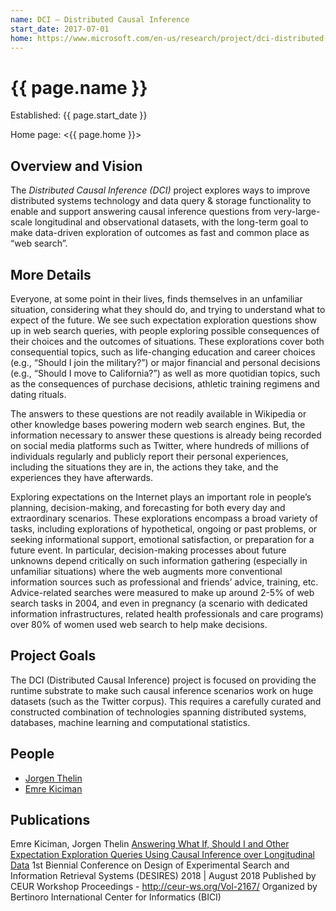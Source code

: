 ```yaml
---
name: DCI – Distributed Causal Inference
start_date: 2017-07-01
home: https://www.microsoft.com/en-us/research/project/dci-distributed-causal-inference/
---
```


# {{ page.name }}

Established: {{ page.start_date }}

Home page: <{{ page.home }}>

## Overview and Vision

The *Distributed Causal Inference (DCI)* project explores ways to improve distributed systems technology and data query & storage functionality to enable and support answering causal inference questions from very-large-scale longitudinal and observational datasets, with the long-term goal to make data-driven exploration of outcomes as fast and common place as “web search”.

## More Details

Everyone, at some point in their lives, finds themselves in an unfamiliar situation, considering what they should do, and trying to understand what to expect of the future.
We see such expectation exploration questions show up in web search queries, with people exploring possible consequences of their choices and the outcomes of situations.
These explorations cover both consequential topics,
such as life-changing education and career choices (e.g., “Should I join the military?”)
or major financial and personal decisions (e.g., “Should I move to California?”)
as well as more quotidian topics, such as the consequences of purchase decisions, athletic training regimens and dating rituals.

The answers to these questions are not readily available in Wikipedia or other knowledge bases powering modern web search engines.
But, the information necessary to answer these questions is already being recorded on social media platforms such as Twitter, where hundreds of millions of individuals regularly and publicly report their personal experiences, including the situations they are in, the actions they take, and the experiences they have afterwards.

Exploring expectations on the Internet plays an important role in people’s planning, decision-making, and forecasting for both every day and extraordinary scenarios.
These explorations encompass a broad variety of tasks, including explorations of hypothetical, ongoing or past problems, or seeking informational support, emotional satisfaction, or preparation for a future event.
In particular, decision-making processes about future unknowns depend critically on such information gathering (especially in unfamiliar situations) where the web augments more conventional information sources such as professional and friends’ advice, training, etc.
Advice-related searches were measured to make up around 2-5% of web search tasks in 2004, and even in pregnancy (a scenario with dedicated information infrastructures, related health professionals and care programs) over 80% of women used web search to help make decisions.

## Project Goals

The DCI (Distributed Causal Inference) project is focused on providing the runtime substrate to make such causal inference scenarios work on huge datasets (such as the Twitter corpus).
This requires a carefully curated and constructed combination of technologies spanning distributed systems, databases, machine learning and computational statistics.

## People

* [Jorgen Thelin](https://www.microsoft.com/en-us/research/people/jthelin/)
* [Emre Kiciman](https://www.microsoft.com/en-us/research/people/emrek/)

## Publications

Emre Kiciman, Jorgen Thelin
[Answering What If, Should I and Other Expectation Exploration Queries Using Causal Inference over Longitudinal Data](https://www.researchgate.net/publication/325654351_Answering_What_If_Should_I_and_Other_Expectation_Exploration_Queries_Using_Causal_Inference_over_Longitudinal_Data)
1st Biennial Conference on Design of Experimental Search and Information Retrieval Systems (DESIRES) 2018 | August 2018
Published by CEUR Workshop Proceedings - <http://ceur-ws.org/Vol-2167/>
Organized by Bertinoro International Center for Informatics (BICI)
